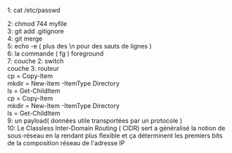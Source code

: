  1: cat  /etc/passwd  
 
 2: chmod 744 myfile  
 3: git add .gitignore  
 4: git merge  
 5: echo -e ( plus des \n pour des sauts de lignes )  
 6: la commande ( fg ) foreground  
 7:   couche 2: switch  
     couche 3: routeur   
     cp = Copy-Item  
    mkdir = New-Item -ItemType Directory  
     ls = Get-ChildItem  
   cp = Copy-Item  
    mkdir = New-Item -ItemType Directory  
    ls = Get-ChildItem  
 9: un payload( données utile transportées par un protocole )  
 10: Le Classless Inter-Domain Routing ( CIDR) sert a généralisé la notion de sous-réseau en la rendant plus flexible et ça déterminent les premiers bits de la composition réseau de l'adresse IP
